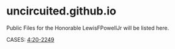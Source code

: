 # uncircuited.github.io
Public Files for the Honorable LewisFPowellJr will be listed here. 

CASES:
[4:20-2249](https://uncircuited.github.io/4:20-2249)
